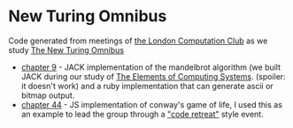 # New Turing Omnibus

Code generated from meetings of [the London Computation
Club](http://london.computation.club) as we study [The New Turing
Omnibus](http://us.macmillan.com/thenewturingomnibus/akdewdney/9780805071665)

* [chapter 9](./mandel-jack) - JACK implementation of the mandelbrot algorithm
  (we built JACK during our study of [The Elements of Computing
  Systems](http://www.nand2tetris.org/).  (spoiler: it doesn't work) and a ruby
  implementation that can generate ascii or bitmap output.
* [chapter 44](./conway) - JS implementation of conway's game of life, I used
  this as an example to lead the group through a ["code
  retreat"](http://coderetreat.org/) style event.
